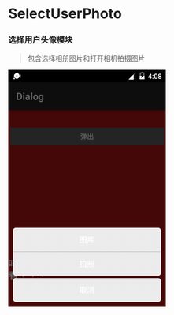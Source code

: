 # SelectUserPhoto

### 选择用户头像模块

> 包含选择相册图片和打开相机拍摄图片

![](https://github.com/ChaosXusu/SelectUserPhoto/blob/master/Screenshot_20160730-000809.png)
